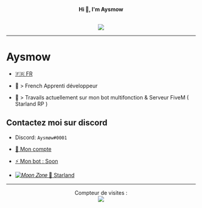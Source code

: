 <p align='center'>
  <b>Hi 👋, I'm Aysmow</b><br>
</p>

<p align="center"><br>
  <a href="https://github.com/AYSMOW">
    <img src="https://discord.c99.nl/widget/theme-4/673992633785384980.png"/>
     </a>
</p>

--- 

# Aysmow
- [🇫🇷 FR](https://github.com/Aysmow/Aysmow/blob/README.md/README.md)  

- 🐍 > French Apprenti développeur
- 🔭 > Travails actuellement sur mon bot multifonction & Serveur FiveM ( Starland RP )

## Contactez moi sur discord
- Discord: `Aysmøw#0001`

- [👋 Mon compte](https://discord.com/users/673992633785384980)

- [⚡ Mon bot : Soon ](https://discord.com/oauth2/authorize?client_id=&permissions=8&scope=bot)

- [![𝑀𝑜𝑜𝑛 𝑍𝑜𝑛𝑒 🌙](https://discord.gg/WytRqtKPTs)](https://discord.gg/WytRqtKPTs)[ Starland](https://discord.gg/KjvWBJgPEp)


---  

<p align="center"> 
  Compteur de visites :<br>
  <img src="https://profile-counter.glitch.me/Aysmow/count.svg" />
</p>

